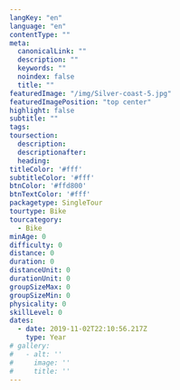 ```yaml
---
langKey: "en"
language: "en"
contentType: ""
meta:
  canonicalLink: ""
  description: ""
  keywords: ""
  noindex: false
  title: ""
featuredImage: "/img/Silver-coast-5.jpg"
featuredImagePosition: "top center"
highlight: false
subtitle: ""
tags:
toursection:
  description:
  descriptionafter:
  heading:
titleColor: '#fff'
subtitleColor: '#fff'
btnColor: '#ffd800'
btnTextColor: '#fff'
packagetype: SingleTour
tourtype: Bike
tourcategory:  
  - Bike
minAge: 0
difficulty: 0
distance: 0
duration: 0
distanceUnit: 0
durationUnit: 0
groupSizeMax: 0
groupSizeMin: 0
physicality: 0
skillLevel: 0
dates:
  - date: 2019-11-02T22:10:56.217Z
    type: Year
# gallery:
#   - alt: ''
#     image: ''
#     title: ''
---
```


<!-- Use this to force Gatsby to correctly determine optional images/file schema -->
